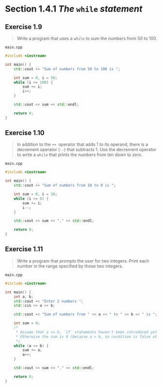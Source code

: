 # Section 1.4.1 _The_ `while` _statement_

## Exercise 1.9

> Write a program that uses a `while` to sum the numbers from $50$ to $100$.

`main.cpp`
```cpp
#include <iostream>

int main() {
    std::cout << "Sum of numbers from 50 to 100 is ";

    int sum = 0, i = 50;
    while (i <= 100) {
        sum += i;
        i++;
    }

    std::cout << sum << std::endl;

    return 0;
}
```


## Exercise 1.10

> In addition to the `++ `operator that adds $1$ to its operand, there is a decrement operator (`--`) that subtracts $1$. Use the decrement operator to write a `while` that prints the numbers from ten down to zero.

`main.cpp`
```cpp
#include <iostream>

int main() {
    std::cout << "Sum of numbers from 10 to 0 is ";

    int sum = 0, i = 10;
    while (i >= 0) {
        sum += i;
        i--;
    }

    std::cout << sum << "." << std::endl;

    return 0;
}
```


## Exercise 1.11

> Write a program that prompts the user for two integers. Print each number in the range specified by those two integers.

`main.cpp`
```cpp
#include <iostream>

int main() {
    int a, b;
    std::cout << "Enter 2 numbers ";
    std::cin >> a >> b;

    std::cout << "Sum of numbers from " << a << " to " << b << " is ";

    int sum = 0;
    /*
     * Assume that a <= b, `if` statements haven't been introduced yet
     * Otherwise the sum is 0 (because a > b, so condition is false at once)
     */
    while (a <= b) {
        sum += a;
        a++;
    }

    std::cout << sum << "." << std::endl;

    return 0;
}
```
